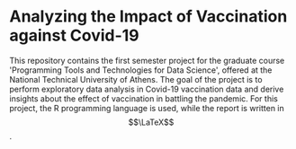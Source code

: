 # Analyzing the Impact of Vaccination against Covid-19

This repository contains the first semester project for the graduate course 'Programming Tools and Technologies for Data Science', offered at the National Technical University of Athens. The goal of the project is to perform exploratory data analysis in Covid-19 vaccination data and derive insights about the effect of vaccination in battling the pandemic. For this project, the R programming language is used, while the report is written in $$\LaTeX$$.

